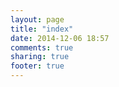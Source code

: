 ```yaml
---
layout: page
title: "index"
date: 2014-12-06 18:57
comments: true
sharing: true
footer: true
---
```

